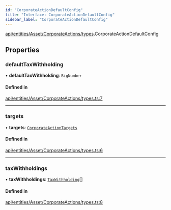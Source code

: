 ```yaml
---
id: "CorporateActionDefaultConfig"
title: "Interface: CorporateActionDefaultConfig"
sidebar_label: "CorporateActionDefaultConfig"
---
```


[api/entities/Asset/CorporateActions/types](../../../../../../../modules/API/Entities/Asset/CorporateActions/Types/Types.md).CorporateActionDefaultConfig

## Properties

### defaultTaxWithholding

• **defaultTaxWithholding**: `BigNumber`

#### Defined in

[api/entities/Asset/CorporateActions/types.ts:7](https://github.com/PolymeshAssociation/polymesh-sdk/blob/2d3ac2aea/src/api/entities/Asset/CorporateActions/types.ts#L7)

___

### targets

• **targets**: [`CorporateActionTargets`](../../../../CorporateActionBase/Types/CorporateActionTargets/CorporateActionTargets.md)

#### Defined in

[api/entities/Asset/CorporateActions/types.ts:6](https://github.com/PolymeshAssociation/polymesh-sdk/blob/2d3ac2aea/src/api/entities/Asset/CorporateActions/types.ts#L6)

___

### taxWithholdings

• **taxWithholdings**: [`TaxWithholding`](../../../../CorporateActionBase/Types/TaxWithholding/TaxWithholding.md)[]

#### Defined in

[api/entities/Asset/CorporateActions/types.ts:8](https://github.com/PolymeshAssociation/polymesh-sdk/blob/2d3ac2aea/src/api/entities/Asset/CorporateActions/types.ts#L8)
